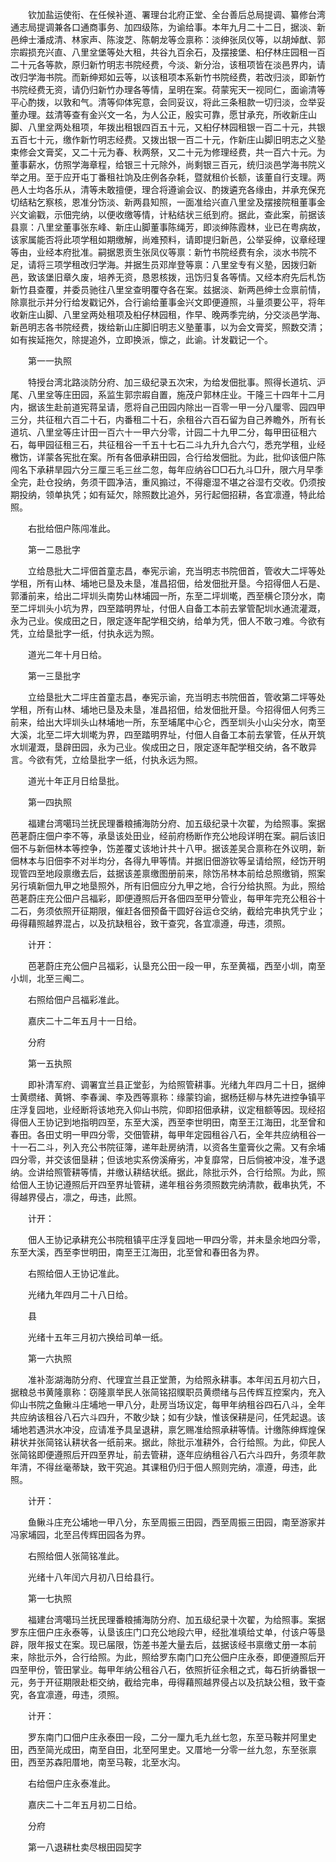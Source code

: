 <!-- { "loadSidebar": true } -->
　　钦加盐运使衔、在任候补道、署理台北府正堂、全台善后总局提调、纂修台湾通志局提调兼各口通商事务、加四级陈，为谕给事。本年九月二十二日，据淡、新邑绅士潘成清、林家声、陈浚芝、陈朝龙等佥禀称：淡绅张凤仪等，以胡焯猷、郭宗嘏损充兴直、八里坌堡等处大租，共谷九百余石，及摆接堡、桕仔林庄园租一百二十元各等款，原归新竹明志书院经费，今淡、新分治，该租项皆在淡邑界内，请改归学海书院。而新绅郑如云等，以该租项本系新竹书院经费，若改归淡，即新竹书院经费无资，请仍归新竹办理各等情，呈明在案。荷蒙宪天一视同仁，面谕清等平心酌拨，以敦和气。清等仰体宪意，会同妥议，将此三条租款一切归淡，佥举妥董办理。兹清等查有金兴文一名，为人公正，殷实可靠，愿甘承充，所收新庄山脚、八里坌两处租项，年拨出租银四百五十元，又桕仔林园租银一百二十元，共银五百七十元，缴作新竹明志经费。又拨出银一百二十元，作新庄山脚旧明志之义塾束修会文膏奖，又二十元为春、秋两祭，又二十元为修理经费，共一百六十元。为董事薪水，仿照学海章程，给银三十元除外，尚剩银三百元，统归淡邑学海书院义举之用。至于应开屯丁番租社饷及庄例各杂耗，暨就租价长额，该董自行支理。两邑人士均各乐从，清等未敢擅便，理合将遵谕会议、酌拨遴充各缘由，并承充保充切结粘乞察核，恩准分饬淡、新两县知照，一面准给兴直八里坌及摆接院租董事金兴文谕戳，示佃完纳，以便收缴等情，计粘结状三纸到府。据此，查此案，前据该县禀：八里坌董事张东峰、新庄山脚董事陈绳芳，即淡绅陈霞林，业已在粤病故，该家属能否将此项学租如期缴解，尚难预料，请即提归新邑，公举妥绅，议章经理等由，业经本府批准。嗣据恩贡生张凤仪等禀：新竹书院经费有余，淡水书院不足，请将三项学租改归学海。并据生员邓岸登等禀：八里坌专有义塾，因拨归新邑，致该堡旧章久废，培养无资，恳恩核拨，迅饬归复各等情。又经本府先后札饬新竹县查覆，并委员驰往八里坌查明覆夺各在案。兹据淡、新两邑绅士佥禀前情，除禀批示并分行给发戳记外，合行谕给董事金兴文即便遵照，斗量须要公平，将年收新庄山脚、八里坌两处租项及桕仔林园租，作早、晚两季完纳，分交淡邑学海、新邑明志各书院经费，拨给新山庄脚旧明志义塾董事，以为会文膏奖，照数交清；如有挨延拖欠，除提追外，立即换派，懔之，此谕。计发戳记一个。

　　第一一执照

　　特授台湾北路淡防分府、加三级纪录五次宋，为给发佃批事。照得长道坑、沪尾、八里坌等庄田园，系监生郭宗嘏自置，施茂户郭林庄业。干隆三十四年十二月内，据该生赴前道宪蒋呈请，愿将自己田园内除出一百零一甲一分八厘零、园四甲三分，共征租六百二十石，内番租二十石，余租谷六百石留为自己养瞻外，所有长道坑、八里坌等庄计田一百六十一甲六分零，计园二十九甲二分，每甲田征租六石，每甲园征租三石，共征租谷一千五十七石二斗九升九合六勺，悉充学租，业经檄饬，详蒙各宪批在案。所有各佃承耕田园，合行给发佃批。为此，批仰该佃户陈闯名下承耕旱园六分三厘三毛三丝二忽，每年应纳谷□□石九斗□升，限六月早季全完，赴仓投纳，务须干圆净洁，重风搧过，不得瘪湿不堪之谷湿冇交收。仍须按期投纳，领单执凭；如有延欠，除照数比追外，另行起佃招耕，各宜凛遵，特此给照。

　　右批给佃户陈闯准此。

　　第一二恳批字

　　立给恳批大二坪佃首童志昌，奉宪示谕，充当明志书院佃首，管收大二坪等处学租，所有山林、埔地已垦及未垦，准昌招佃，给发佃批开垦。今招得佃人石是、郭潘前来，给出二坪圳头南势山林埔园一所，东至二坪圳墘，西至横仑顶分水，南至二坪圳头小坑为界，四至踏明界址，付佃人自备工本前去掌管配圳水通流灌溉，永为己业。俟成田之日，限定逐年配学租交纳，给单为凭，佃人不敢刁难。今欲有凭，立给垦批字一纸，付执永远为照。

　　道光二年十月日给。

　　第一三垦批字

　　立给垦批大二坪庄首童志昌，奉宪示谕，充当明志书院佃首，管收第二坪等处学租，所有山林、埔地已垦及未垦，准昌招佃，给发佃批开垦。今招得佃人何秀三前来，给出大坪圳头山林埔地一所，东至埔尾中心仑，西至圳头小山尖分水，南至大溪，北至二坪大圳墘为界，四至踏明界址，付佃人自备工本前去掌管，任从开筑水圳灌溉，垦辟田园，永为己业。俟成田之日，限定逐年配学租交纳，各不敢异言。今欲有凭，立给垦批字一纸，付执永远为照。

　　道光十年正月日给垦批。

　　第一四执照

　　福建台湾噶玛兰抚民理番粮捕海防分府、加五级纪录十次翟，为给照事。案据芭荖蔚庄佃户李不等，承垦该处田业，经前府杨断作充公地段详明在案。嗣后该旧佃不与新佃林本等控争，饬差覆丈该地计共十八甲。据该差吴合禀称在外议明，新佃林本与旧佃李不对半均分，各得九甲等情。并据旧佃游钦等呈请给照，经饬开明现管四至地段禀缴去后，兹据该差禀缴图册前来，除饬吊林本前给总照缴销，照案另行填新佃九甲之地垦照外，所有旧佃应分九甲之地，合行分给执照。为此，照给芭荖蔚庄充公佃户吕福彩，即便遵照后开各佃四至甲分管业，每甲年完充公租谷十二石，务须依照开征期限，催赶各佃预备干圆好谷运仓交纳，截给完串执凭宁业；毋得藉照越界混占，以及抗缺租谷，致干查究，各宜凛遵，毋违，须照。

　　计开：

　　芭荖蔚庄充公佃户吕福彩，认垦充公田一段一甲，东至黄福，西至小圳，南至小圳，北至三阄二。

　　右照给佃户吕福彩准此。

　　嘉庆二十二年五月十一日给。

　　分府

　　第一五执照

　　即补清军府、调署宜兰县正堂彭，为给照管耕事。光绪九年四月二十日，据绅士黄缵绪、黄锵、李春澜、李及西等禀称：缘蒙钧谕，据杨廷柳与林先进控争镇平庄浮复园地，业经断将该地充入仰山书院，仰即招佃承耕，议定租额等因。现经招得佃人王协记到地指明四至，东至大溪，西至李世明田，南至王江海田，北至曾和春田。各田丈明一甲四分零，交佃管耕，每甲年定园租谷八石，全年共应纳租谷一十一石二斗，列入充公书院征簿，递年赴房纳清，以资各生童膏伙之需。又有余埔四分零，并交该佃垦耕；但该地实系傍溪瘠劣，冲复靡常，日后倘被冲没，准予退纳。佥讲给照管耕等情，并缴认耕结状纸。据此，除批示外，合行给照。为此，照给佃人王协记遵照后开四至界址管耕，递年租谷务须照数完纳清款，截串执凭，不得越界侵占，凛之，毋违，此照。

　　计开：

　　佃人王协记承耕充公书院租镇平庄浮复园地一甲四分零，并未垦余地四分零，东至大溪，西至李世明田，南至王江海田，北至曾和春田各为界。

　　右照给佃人王协记准此。

　　光绪九年四月二十八日给。

　　县

　　光绪十五年三月初六换给司单一纸。

　　第一六执照

　　准补澎湖海防分府、代理宜兰县正堂萧，为给照永耕事。本年闰五月初六日，据粮总书黄隆禀称：窃隆禀举民人张简铭招贌职员黄缵绪与吕传辉互控案内，充入仰山书院之鱼鳅斗庄埔地一甲八分，赴房当场议定，每甲年纳租谷四石八斗，全年共应纳该租谷八石六斗四升，不敢少缺；如有少缺，惟该保耕是问，任凭起退。该埔地若遇洪水冲没，应请准予具呈退耕，禀乞赐准给照承耕等情。计缴陈绅辉煌保耕状并张简铭认耕状各一纸前来。据此，除批示准耕外，合行给照。为此，仰民人张简铭即便遵照后开四至界址，前去管耕，逐年应纳租谷八石六斗四升，务须年款年清，不得丝毫蒂缺，致干究追。其课租仍归于佃人照则完纳，凛遵，毋违，此照。

　　计开：

　　鱼鳅斗庄充公埔地一甲八分，东至周振三田园，西至周振三田园，南至游家并冯家埔园，北至吕传辉田园各为界。

　　右照给佃人张简铭准此。

　　光绪十八年闰六月初八日给县行。

　　第一七执照

　　福建台湾噶玛兰抚民理番粮捕海防分府、加五级纪录十次翟，为给照事。案据罗东庄佃户庄永泰等，认垦该庄门口充公地段六甲，经批准填给丈单，付该户等垦辟，限年报丈在案。现已届限，饬差书差大量去后，兹据该经书禀缴丈册一本前来，除批示外，合行给照。为此，照给罗东南门口充公佃户庄永泰，即便遵照后开四至甲份，管田掌业。每甲年纳公租谷八石，依照折征余租之式，每石折纳番银一元，务于开征期限赴柜交纳，截给完串，毋得藉照越界侵占以及抗缺公租，致干查究，各宜凛遵，毋违，须照。

　　计开：

　　罗东南门口佃户庄永泰田一段，二分一厘九毛九丝七忽，东至马鞍并阿里史田，西至简光成田，南至自田，北至阿里史。又厝地一分零一丝九忽，东至张禀田，西至苏森阳厝地，南至马鞍，北至水沟。

　　右给佃户庄永泰准此。

　　嘉庆二十二年五月初二日给。

　　分府

　　第一八退耕杜卖尽根田园契字

